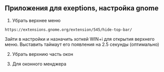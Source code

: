 ## Приложения для exeptions, настройка gnome

1. Убрать верхнее меню
```
https://extensions.gnome.org/extension/545/hide-top-bar/
```
Зайти в настройки и назначить хоткей WIN+i для открытия верхнего меню. Выставить таймаут его появления на 2.5 секунды (оптимально)

2. Убрать верхнию часть окон

3. Для оконного менджера